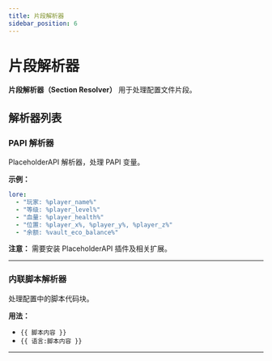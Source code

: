```yaml
---
title: 片段解析器
sidebar_position: 6
---
```


# 片段解析器

**片段解析器（Section Resolver）** 用于处理配置文件片段。

## 解析器列表

### PAPI 解析器

PlaceholderAPI 解析器，处理 PAPI 变量。

**示例：**
```yaml
lore:
  - "玩家: %player_name%"
  - "等级: %player_level%"
  - "血量: %player_health%"
  - "位置: %player_x%, %player_y%, %player_z%"
  - "余额: %vault_eco_balance%"
```

**注意：** 需要安装 PlaceholderAPI 插件及相关扩展。

---

### 内联脚本解析器

处理配置中的脚本代码块。

**用法：**
- `{{ 脚本内容 }}`
- `{{ 语言:脚本内容 }}`

---
